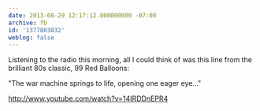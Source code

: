 ```yaml
---
date: 2013-08-29 12:17:12.000000000 -07:00
archive: fb
id: '1377803832'
weblog: false
---
```


Listening to the radio this morning, all I could think of was this line from the brilliant 80s classic, 99 Red Balloons:

"The war machine springs to life, opening one eager eye…"

http://www.youtube.com/watch?v=14IRDDnEPR4
